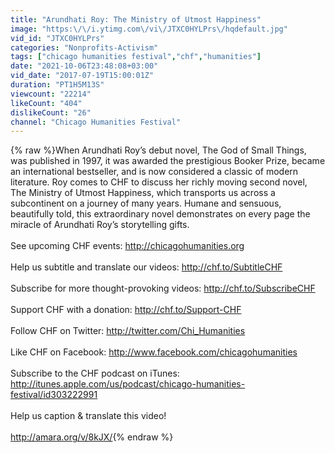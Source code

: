```yaml
---
title: "Arundhati Roy: The Ministry of Utmost Happiness"
image: "https:\/\/i.ytimg.com\/vi\/JTXC0HYLPrs\/hqdefault.jpg"
vid_id: "JTXC0HYLPrs"
categories: "Nonprofits-Activism"
tags: ["chicago humanities festival","chf","humanities"]
date: "2021-10-06T23:48:08+03:00"
vid_date: "2017-07-19T15:00:01Z"
duration: "PT1H5M13S"
viewcount: "22214"
likeCount: "404"
dislikeCount: "26"
channel: "Chicago Humanities Festival"
---
```

{% raw %}When Arundhati Roy’s debut novel, The God of Small Things, was published in 1997, it was awarded the prestigious Booker Prize, became an international bestseller, and is now considered a classic of modern literature. Roy comes to CHF to discuss her richly moving second novel, The Ministry of Utmost Happiness, which transports us across a subcontinent on a journey of many years. Humane and sensuous, beautifully told, this extraordinary novel demonstrates on every page the miracle of Arundhati Roy’s storytelling gifts.<br /><br />See upcoming CHF events: <a rel="nofollow" target="blank" href="http://chicagohumanities.org">http://chicagohumanities.org</a><br /><br />Help us subtitle and translate our videos: <a rel="nofollow" target="blank" href="http://chf.to/SubtitleCHF">http://chf.to/SubtitleCHF</a><br /><br />Subscribe for more thought-provoking videos: <a rel="nofollow" target="blank" href="http://chf.to/SubscribeCHF">http://chf.to/SubscribeCHF</a><br /><br />Support CHF with a donation: <a rel="nofollow" target="blank" href="http://chf.to/Support-CHF">http://chf.to/Support-CHF</a><br /><br />Follow CHF on Twitter: <a rel="nofollow" target="blank" href="http://twitter.com/Chi_Humanities">http://twitter.com/Chi_Humanities</a><br /><br />Like CHF on Facebook: <a rel="nofollow" target="blank" href="http://www.facebook.com/chicagohumanities">http://www.facebook.com/chicagohumanities</a><br /><br />Subscribe to the CHF podcast on iTunes: <a rel="nofollow" target="blank" href="http://itunes.apple.com/us/podcast/chicago-humanities-festival/id303222991">http://itunes.apple.com/us/podcast/chicago-humanities-festival/id303222991</a><br /><br />Help us caption &amp; translate this video!<br /><br /><a rel="nofollow" target="blank" href="http://amara.org/v/8kJX/">http://amara.org/v/8kJX/</a>{% endraw %}
